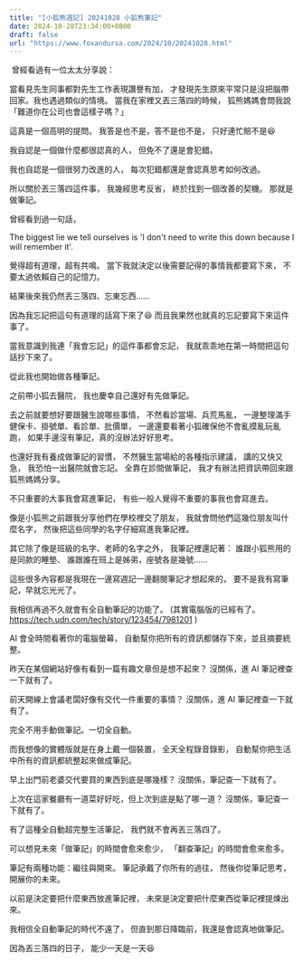 ```yaml
---
title: "[小狐熊週記] 20241028 小狐熊筆記"
date: 2024-10-28T23:34:00+0800
draft: false
url: "https://www.foxandursa.com/2024/10/20241028.html"
---
```


 曾經看過有一位太太分享說：

當看見先生同事都對先生工作表現讚譽有加，
才發現先生原來平常只是沒把腦帶回家。我也遇過類似的情境。
當我在家裡又丟三落四的時候，
狐熊媽媽會問我說「難道你在公司也會這樣子嗎？」

這真是一個高明的提問。
我答是也不是，答不是也不是，
只好連忙賠不是😆

我自認是一個做什麼都很認真的人，
但免不了還是會犯錯。

我也自認是一個很努力改進的人，
每次犯錯都還是會認真思考如何改過。

所以關於丟三落四這件事，
我幾經思考反省，
終於找到一個改善的契機。
那就是做筆記。

曾經看到過一句話，

The biggest lie we tell ourselves is 'I don't need to write this down because I will remember it'.

覺得超有道理，超有共鳴。
當下我就決定以後需要記得的事情我都要寫下來，
不要太過依賴自己的記憶力。

結果後來我仍然丟三落四、忘東忘西……

因為我忘記把這句有道理的話寫下來了😆
而且我果然也就真的忘記要寫下來這件事了。

當我意識到我連「我會忘記」的這件事都會忘記，
我就乖乖地在第一時間把這句話抄下來了。

從此我也開始做各種筆記。

之前帶小狐去醫院，
我也慶幸自己還好有先做筆記。

去之前就要想好要跟醫生說哪些事情，
不然看診當場、兵荒馬亂，
一邊整理滿手健保卡、掛號單、看診單、批價單，
一邊還要看著小狐確保他不會亂摸亂玩亂跑，
如果手邊沒有筆記，真的沒辦法好好思考。

也還好我有養成做筆記的習慣，
不然醫生當場給的各種指示建議，
講的又快又急，
我恐怕一出醫院就會忘記。
全靠在診間做筆記，
我才有辦法把資訊帶回來跟狐熊媽媽分享。

不只重要的大事我會寫進筆記，
有些一般人覺得不重要的事我也會寫進去。

像是小狐熊之前跟我分享他們在學校裡交了朋友，
我就會問他們這幾位朋友叫什麼名字，
然後把這些同學的名字仔細寫進我筆記裡。

其它除了像是班級的名字、老師的名字之外，
我筆記裡還記著：
誰跟小狐熊用的是同款的睡墊、
誰跟誰在班上是姊弟，座號各是幾號……

這些很多內容都是我現在一邊寫週記一邊翻閱筆記才想起來的，
要不是我有寫筆記，早就忘光光了。

我相信再過不久就會有全自動筆記的功能了。
(其實電腦版的已經有了。
https://tech.udn.com/tech/story/123454/7981201 )

AI 會全時間看著你的電腦螢幕，
自動幫你把所有的資訊都儲存下來，並且摘要統整。

昨天在某個網站好像有看到一篇有趣文章但是想不起來？
沒關係，進 AI 筆記裡查一下就有了。

前天開線上會議老闆好像有交代一件重要的事情？
沒關係，進 AI 筆記裡查一下就有了。

完全不用手動做筆記。一切全自動。

而我想像的實體版就是在身上戴一個裝置，
全天全程錄音錄影，
自動幫你把生活中所有的資訊都統整起來做成筆記。

早上出門前老婆交代要買的東西到底是哪幾樣？
沒關係，筆記查一下就有了。

上次在這家餐廳有一道菜好好吃，但上次到底是點了哪一道？
沒關係，筆記查一下就有了。

有了這種全自動超完整生活筆記，
我們就不會再丟三落四了。

可以想見未來「做筆記」的時間會愈來愈少，
「翻查筆記」的時間會愈來愈多。

筆記有兩種功能：繼往與開來。
筆記承戴了你所有的過往，
然後你從筆記思考，開展你的未來。

以前是決定要把什麼東西放進筆記裡，
未來是決定要把什麼東西從筆記裡提煉出來。

我相信全自動筆記的時代不遠了，
但直到那日降臨前，我還是會認真地做筆記。

因為丟三落四的日子，
能少一天是一天😆





